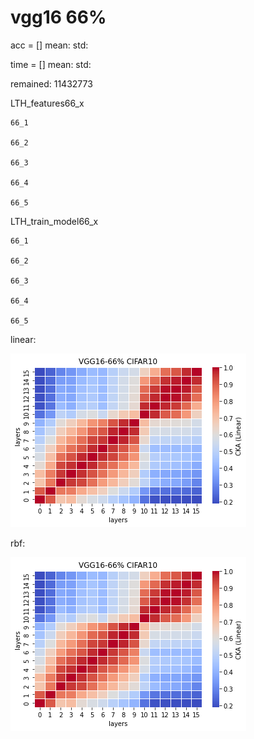 # vgg16 66%
acc = [] mean: std:

time = [] mean: std:

remained: 11432773

LTH_features66_x
```
66_1

66_2

66_3

66_4

66_5

```

LTH_train_model66_x
```
66_1

66_2

66_3

66_4

66_5

```

linear:

![lth66linear](lth66linear.png)

rbf:

![lth66linear](lth66linear.png)
